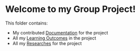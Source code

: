 
# Welcome to my Group Project!

<p>
  This folder contains:
  <ul>
  <li>My contributed <a href="https://github.com/JoviSimons/S3-Portfolio/tree/main/GP/Documentation">Documentation</a> for the project</li>
  <li>All my <a href="https://github.com/JoviSimons/S3-Portfolio/tree/main/GP/Learning%20Outcomes">Learning Outcomes</a> in the project</li>
  <li>All my <a href="https://github.com/JoviSimons/S3-Portfolio/tree/main/GP/Research">Researches</a> for the project</li>
  </ul>

</p>
